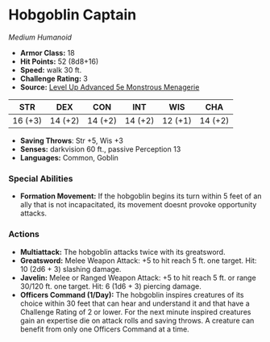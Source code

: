 # Hobgoblin Captain

*Medium* *Humanoid*

- **Armor Class:** 18
- **Hit Points:** 52 (8d8+16)
- **Speed:** walk 30 ft.
- **Challenge Rating:** 3
- **Source:** [Level Up Advanced 5e Monstrous Menagerie](https://www.levelup5e.com)

| STR | DEX | CON | INT | WIS | CHA |
| --- | --- | --- | --- | --- | --- |
| 16 (+3) | 14 (+2) | 14 (+2) | 14 (+2) | 12 (+1) | 14 (+2) |

- **Saving Throws**: Str +5, Wis +3
- **Senses:** darkvision 60 ft., passive Perception 13
- **Languages:** Common, Goblin
### Special Abilities
- **Formation Movement:** If the hobgoblin begins its turn within 5 feet of an ally that is not incapacitated, its movement doesnt provoke opportunity attacks.
### Actions
- **Multiattack:** The hobgoblin attacks twice with its greatsword.
- **Greatsword:** Melee Weapon Attack: +5 to hit  reach 5 ft.  one target. Hit: 10 (2d6 + 3) slashing damage.
- **Javelin:** Melee or Ranged Weapon Attack: +5 to hit  reach 5 ft. or range 30/120 ft.  one target. Hit: 6 (1d6 + 3) piercing damage.
- **Officers Command (1/Day):** The hobgoblin inspires creatures of its choice within 30 feet that can hear and understand it and that have a Challenge Rating of 2 or lower. For the next minute  inspired creatures gain an expertise die on attack rolls and saving throws. A creature can benefit from only one Officers Command at a time.
